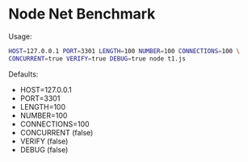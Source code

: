 Node Net Benchmark
=

Usage:

```sh
HOST=127.0.0.1 PORT=3301 LENGTH=100 NUMBER=100 CONNECTIONS=100 \
CONCURRENT=true VERIFY=true DEBUG=true node t1.js
```

Defaults:

* HOST=127.0.0.1
* PORT=3301
* LENGTH=100
* NUMBER=100
* CONNECTIONS=100
* CONCURRENT (false)
* VERIFY (false)
* DEBUG (false)


